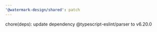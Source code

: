 ```yaml
---
'@watermark-design/shared': patch
---
```


chore(deps): update dependency @typescript-eslint/parser to v6.20.0
